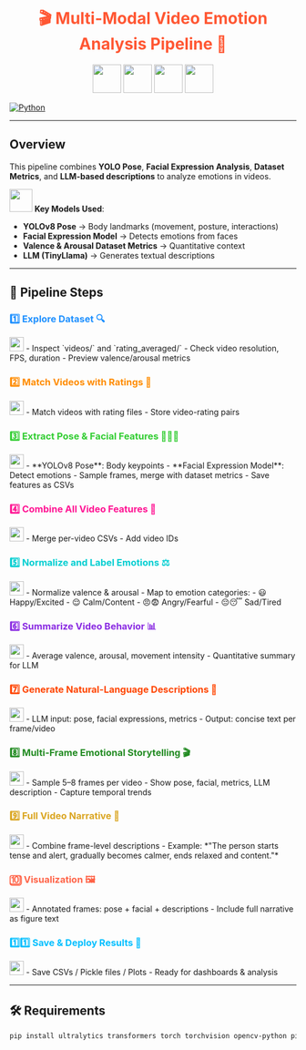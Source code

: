 <h1 align="center" style="color:#FF5733;">🎬 Multi-Modal Video Emotion Analysis Pipeline 🧩</h1>

<p align="center">
<img src="https://img.icons8.com/color/96/video.png" width="50" /> 
<img src="https://img.icons8.com/color/96/pose.png" width="50" /> 
<img src="https://img.icons8.com/color/96/robot-emoji.png" width="50" />
<img src="https://img.icons8.com/color/96/ai.png" width="50" />
</p>

[![Python](https://img.shields.io/badge/python-3.10-blue)](https://www.python.org/)

---

##  Overview

This pipeline combines **YOLO Pose**, **Facial Expression Analysis**, **Dataset Metrics**, and **LLM-based descriptions** to analyze emotions in videos.

<img src="https://img.icons8.com/color/48/emotions.png" width="40" /> **Key Models Used**:
- **YOLOv8 Pose** → Body landmarks (movement, posture, interactions)
- **Facial Expression Model** → Detects emotions from faces
- **Valence & Arousal Dataset Metrics** → Quantitative context
- **LLM (TinyLlama)** → Generates textual descriptions

---

## 📌 Pipeline Steps

### <span style="color:#1E90FF;">1️⃣ Explore Dataset 🔍</span>
<img src="https://img.icons8.com/color/48/folder-invoices.png" width="25"/>
- Inspect `videos/` and `rating_averaged/`  
- Check video resolution, FPS, duration  
- Preview valence/arousal metrics  

### <span style="color:#FF8C00;">2️⃣ Match Videos with Ratings 🔗</span>
<img src="https://img.icons8.com/color/48/link.png" width="25"/>
- Match videos with rating files  
- Store video-rating pairs  

### <span style="color:#32CD32;">3️⃣ Extract Pose & Facial Features 🧍‍♂️😃</span>
<img src="https://img.icons8.com/color/48/body.png" width="25"/>
- **YOLOv8 Pose**: Body keypoints  
- **Facial Expression Model**: Detect emotions  
- Sample frames, merge with dataset metrics  
- Save features as CSVs  

### <span style="color:#FF1493;">4️⃣ Combine All Video Features 🔄</span>
<img src="https://img.icons8.com/color/48/merge.png" width="25"/>
- Merge per-video CSVs  
- Add video IDs  

### <span style="color:#00CED1;">5️⃣ Normalize and Label Emotions ⚖️</span>
<img src="https://img.icons8.com/color/48/scale.png" width="25"/>
- Normalize valence & arousal  
- Map to emotion categories:  
  - 😃 Happy/Excited  
  - 😌 Calm/Content  
  - 😠😨 Angry/Fearful  
  - 😔😴 Sad/Tired  

### <span style="color:#8A2BE2;">6️⃣ Summarize Video Behavior 📊</span>
<img src="https://img.icons8.com/color/48/chart.png" width="25"/>
- Average valence, arousal, movement intensity  
- Quantitative summary for LLM  

### <span style="color:#FF4500;">7️⃣ Generate Natural-Language Descriptions 📝</span>
<img src="https://img.icons8.com/color/48/text.png" width="25"/>
- LLM input: pose, facial expressions, metrics  
- Output: concise text per frame/video  

### <span style="color:#228B22;">8️⃣ Multi-Frame Emotional Storytelling 🎬</span>
<img src="https://img.icons8.com/color/48/story.png" width="25"/>
- Sample 5–8 frames per video  
- Show pose, facial, metrics, LLM description  
- Capture temporal trends  

### <span style="color:#DAA520;">9️⃣ Full Video Narrative 🧩</span>
<img src="https://img.icons8.com/color/48/book.png" width="25"/>
- Combine frame-level descriptions  
- Example: *"The person starts tense and alert, gradually becomes calmer, ends relaxed and content."*  

### <span style="color:#FF6347;">🔟 Visualization 🖼️</span>
<img src="https://img.icons8.com/color/48/picture.png" width="25"/>
- Annotated frames: pose + facial + descriptions  
- Include full narrative as figure text  

### <span style="color:#00BFFF;">1️⃣1️⃣ Save & Deploy Results 💾</span>
<img src="https://img.icons8.com/color/48/save-as.png" width="25"/>
- Save CSVs / Pickle files / Plots  
- Ready for dashboards & analysis  

---

## 🛠️ Requirements

```bash
pip install ultralytics transformers torch torchvision opencv-python pillow pandas numpy matplotlib
